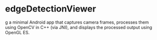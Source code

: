# edgeDetectionViewer
g a minimal Android app that captures camera frames, processes  them using OpenCV in C (via JNI, and displays the processed output using  OpenGL ES.
